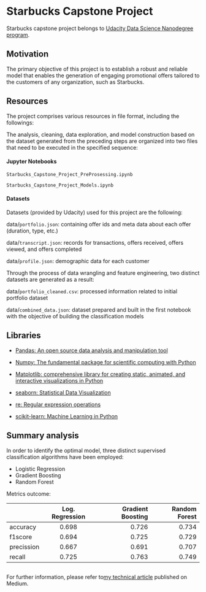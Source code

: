 # Starbucks Capstone Project
Starbucks capstone project belongs to [Udacity Data Science Nanodegree program](https://www.udacity.com/school-of-data-science).


## Motivation

The primary objective of this project is to establish a robust and reliable model that enables the generation of engaging promotional offers tailored to the customers of any organization, such as Starbucks.

## Resources


The project comprises various resources in file format, including the followings:

The analysis, cleaning, data exploration, and model construction based on the dataset generated from the preceding steps are organized into two files that need to be executed in the specified sequence:

#### Jupyter Notebooks

`Starbucks_Capstone_Project_PreProsessing.ipynb`

`Starbucks_Capstone_Project_Models.ipynb`

#### Datasets
Datasets (provided by Udacity) used for this project are the following:

data/`portfolio.json`: containing offer ids and meta data about each offer (duration, type, etc.)

data/`transcript.json`: records for transactions, offers received, offers viewed, and offers completed

data/`profile.json`: demographic data for each customer


Through the process of data wrangling and feature engineering, two distinct datasets are generated as a result:

data/`portfolio_cleaned.csv`: processed information related to initial portfolio dataset

data/`combined_data.json`: dataset prepared and built in the first notebook with the objective of building the classification models

## Libraries

* [Pandas: An open source data analysis and manipulation tool](https://pandas.pydata.org/)

* [Numpy: The fundamental package for scientific computing with Python](http://www.numpy.org/)

* [Matplotlib: comprehensive library for creating static, animated, and interactive visualizations in Python](https://matplotlib.org/)

* [seaborn: Statistical Data Visualization](https://seaborn.pydata.org/)

* [re: Regular expression operations](https://docs.python.org/3/library/re.html)

* [scikit-learn: Machine Learning in Python](https://scikit-learn.org/stable/)

## Summary analysis

In order to identify the optimal model, three distinct supervised classification algorithms have been employed:

* Logistic Regression
* Gradient Boosting
* Random Forest

Metrics outcome:

|                 | Log. Regression | Gradient Boosting | Random Forest  |
| -------------   |:---------------:| -----------------:| --------------:|
| accuracy        |    0.698        |     0.726         |     0.734      |
| f1score         |    0.694        |     0.725         |     0.729      |
| precission      | 0.667           | 0.691             |    0.707       |
| recall          | 0.725           | 0.763             |    0.749       |

## 

For further information, please refer to[my technical article](https://jordiluc16.medium.com/starbucks-capstone-challenge-offer-analysis-and-success-prediction-78574e915dbf)  published on Medium.
